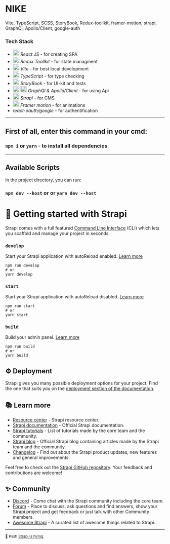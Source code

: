 # NIKE
Vite, TypeScript, SCSS, StoryBook, Redux-toollkit, framer-motion, strapi, GraphQl, Apollo/Client, google-auth

### Tech Stack
<ul>
  <li><img style='width: 20px' src="https://upload.wikimedia.org/wikipedia/commons/thumb/a/a7/React-icon.svg/2300px-React-icon.svg.png" /><i> React JS</i> - for creating SPA</li>
  <li><img style='width: 20px' src="https://www.svgrepo.com/show/303557/redux-logo.svg" /><i> Redux Toollkit</i> - for state managment</li>
  <li><img style='width: 20px' src="https://www.svgrepo.com/show/374167/vite.svg" /><i> Vite</i> - for best local development</li>
  <li><img style='width: 20px' src="https://www.svgrepo.com/show/374144/typescript.svg" /><i> TypeScript</i> - for type checking</li>
  <li><img style='width: 20px' src="https://duncanleung.com/static/4754115ddd48b63d252f8014e9a86177/92ab1/storybook.png" /><i> StoryBook</i> - for UI-kit and tests</li>
<li>
  <img style='width: 20px'src='https://www.svgrepo.com/show/353834/graphql.svg' /> <img style='width: 20px'src='https://cdn.worldvectorlogo.com/logos/apollostack.svg' /><i> GraphQl & Apollo/Client</i> - for using Api</li>
  <li><img style='width: 20px' src="https://seeklogo.com/images/S/strapi-icon-logo-2E03188067-seeklogo.com.png" /><i> Strapi</i> - for CMS</li>
   <li><img style='width: 20px' src="https://cdn.worldvectorlogo.com/logos/framer-motion.svg" /><i> Framer motion</i> - for animations</li>
  <li><i> react-oauth/google</i> - for authentification</li>
</ul>

<hr/>

## First of all, enter this command in your cmd:

### `npm i` or `yarn` - to install all dependencies

<hr/>

## Available Scripts

In the project directory, you can run:

### `npm dev --host` or or `yarn dev --host`

# 🚀 Getting started with Strapi

Strapi comes with a full featured [Command Line Interface](https://docs.strapi.io/developer-docs/latest/developer-resources/cli/CLI.html) (CLI) which lets you scaffold and manage your project in seconds.

### `develop`

Start your Strapi application with autoReload enabled. [Learn more](https://docs.strapi.io/developer-docs/latest/developer-resources/cli/CLI.html#strapi-develop)

```
npm run develop
# or
yarn develop
```

### `start`

Start your Strapi application with autoReload disabled. [Learn more](https://docs.strapi.io/developer-docs/latest/developer-resources/cli/CLI.html#strapi-start)

```
npm run start
# or
yarn start
```

### `build`

Build your admin panel. [Learn more](https://docs.strapi.io/developer-docs/latest/developer-resources/cli/CLI.html#strapi-build)

```
npm run build
# or
yarn build
```

## ⚙️ Deployment

Strapi gives you many possible deployment options for your project. Find the one that suits you on the [deployment section of the documentation](https://docs.strapi.io/developer-docs/latest/setup-deployment-guides/deployment.html).

## 📚 Learn more

- [Resource center](https://strapi.io/resource-center) - Strapi resource center.
- [Strapi documentation](https://docs.strapi.io) - Official Strapi documentation.
- [Strapi tutorials](https://strapi.io/tutorials) - List of tutorials made by the core team and the community.
- [Strapi blog](https://docs.strapi.io) - Official Strapi blog containing articles made by the Strapi team and the community.
- [Changelog](https://strapi.io/changelog) - Find out about the Strapi product updates, new features and general improvements.

Feel free to check out the [Strapi GitHub repository](https://github.com/strapi/strapi). Your feedback and contributions are welcome!

## ✨ Community

- [Discord](https://discord.strapi.io) - Come chat with the Strapi community including the core team.
- [Forum](https://forum.strapi.io/) - Place to discuss, ask questions and find answers, show your Strapi project and get feedback or just talk with other Community members.
- [Awesome Strapi](https://github.com/strapi/awesome-strapi) - A curated list of awesome things related to Strapi.

---

<sub>🤫 Psst! [Strapi is hiring](https://strapi.io/careers).</sub>
